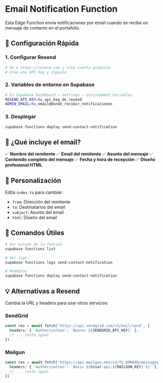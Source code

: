 # Email Notification Function

Esta Edge Function envía notificaciones por email cuando se recibe un mensaje de contacto en el portafolio.

## 🚀 Configuración Rápida

### 1. Configurar Resend

```bash
# Ve a https://resend.com y crea cuenta gratuita
# Crea una API Key y cópiala
```

### 2. Variables de entorno en Supabase

```bash
# En Supabase Dashboard → Settings → Environment Variables
RESEND_API_KEY=tu_api_key_de_resend
ADMIN_EMAIL=tu_email@donde_recibir_notificaciones
```

### 3. Desplegar

```bash
supabase functions deploy send-contact-notification
```

## 📧 ¿Qué incluye el email?

✅ **Nombre del remitente**
✅ **Email del remitente**
✅ **Asunto del mensaje**
✅ **Contenido completo del mensaje**
✅ **Fecha y hora de recepción**
✅ **Diseño profesional HTML**

## 🎨 Personalización

Edita `index.ts` para cambiar:

- `from`: Dirección del remitente
- `to`: Destinatarios del email
- `subject`: Asunto del email
- `html`: Diseño del email

## 🔧 Comandos Útiles

```bash
# Ver estado de la función
supabase functions list

# Ver logs
supabase functions logs send-contact-notification

# Redeploy
supabase functions deploy send-contact-notification
```

## 💡 Alternativas a Resend

Cambia la URL y headers para usar otros servicios:

### SendGrid

```typescript
const res = await fetch('https://api.sendgrid.com/v3/mail/send', {
  headers: { 'Authorization': `Bearer ${SENDGRID_API_KEY}` },
  // ... resto igual
})
```

### Mailgun

```typescript
const res = await fetch('https://api.mailgun.net/v3/TU_DOMAIN/messages', {
  headers: { 'Authorization': `Basic ${btoa(`api:${MAILGUN_KEY}`)}` },
  // ... resto igual
})
```
